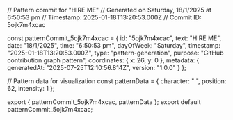 // Pattern commit for "HIRE ME"
// Generated on Saturday, 18/1/2025 at 6:50:53 pm
// Timestamp: 2025-01-18T13:20:53.000Z
// Commit ID: 5ojk7m4xcac

const patternCommit_5ojk7m4xcac = {
  id: "5ojk7m4xcac",
  text: "HIRE ME",
  date: "18/1/2025",
  time: "6:50:53 pm",
  dayOfWeek: "Saturday",
  timestamp: "2025-01-18T13:20:53.000Z",
  type: "pattern-generation",
  purpose: "GitHub contribution graph pattern",
  coordinates: {
    x: 26,
    y: 0
  },
  metadata: {
    generatedAt: "2025-07-25T12:10:56.814Z",
    version: "1.0.0"
  }
};

// Pattern data for visualization
const patternData = {
  character: " ",
  position: 62,
  intensity: 1
};

export { patternCommit_5ojk7m4xcac, patternData };
export default patternCommit_5ojk7m4xcac;

